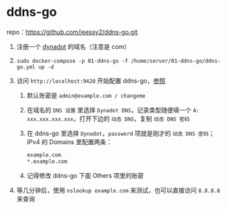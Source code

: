 # ddns-go

repo：https://github.com/jeessy2/ddns-go.git

1. 注册一个 [dynadot](https://www.dynadot.com) 的域名（注意是 com）

2. `sudo docker-compose -p 01-ddns-go -f /home/server/01-ddns-go/ddns-go.yml up -d`

3. 访问 `http://localhost:9420` 开始配置 ddns-go，[参照](https://www.dynadot.com/zh/community/help/question/set-up-DNS)

   1. 默认账密是 `admin@example.com / changeme`

   2. 在域名的 `DNS 设置` 里选择 `Dynadot DNS`，记录类型随便填一个 `A: xxx.xxx.xxx.xxx`，打开下边的 `动态 DNS`，复制 `动态 DNS 密码`

   3. 在 ddns-go 里选择 `Dynadot`，`password` 项就是刚才的 `动态 DNS 密码`；IPv4 的 Domains 里配置两条：

      ```bash
      example.com
      *.example.com
      ```

   4. 记得修改 ddns-go 下面 Others 项里的账密

4. 等几分钟后，使用 `nslookup example.com` 来测试，也可以直接访问 `8.8.8.8` 来查询